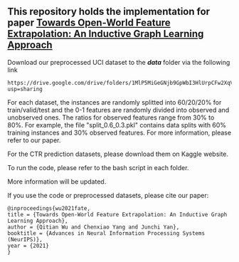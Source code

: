 ## This repository holds the implementation for paper [Towards Open-World Feature Extrapolation: An Inductive Graph Learning Approach](https://arxiv.org/abs/2110.04514)

Download our preprocessed UCI dataset to the ***data*** folder via the following link

    https://drive.google.com/drive/folders/1MlP5MiGeGNjb9GpWbI3HlUrpCFw2XqVA?usp=sharing

For each dataset, the instances are randomly splitted into 60/20/20% for train/valid/test and the 0-1 features are randomly divided into observed and unobserved ones. The ratios for observed features range from 30% to 80%. For example, the file "split_0.6_0.3.pkl" contains data splits with 60% training instances and 30% observed features. For more information, please refer to our paper.

For the CTR prediction datasets, please download them on Kaggle website.

To run the code, please refer to the bash script in each folder.

More information will be updated.

If you use the code or preprocessed datasets, please cite our paper:

    @inproceedings{wu2021fate,
    title = {Towards Open-World Feature Extrapolation: An Inductive Graph Learning Approach},
    author = {Qitian Wu and Chenxiao Yang and Junchi Yan},
    booktitle = {Advances in Neural Information Processing Systems (NeurIPS)},
    year = {2021}
    }
